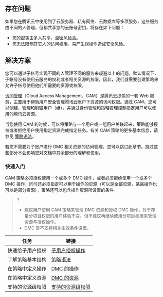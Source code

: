 
## 存在问题
如果您在腾讯云中使用到了云服务器、私有网络、云数据库等多项服务，这些服务由不同的人管理，但都共享您的云账号密钥，将存在如下问题：
- 您的密钥由多人共享，泄密风险高。
- 您无法限制其它人的访问权限，易产生误操作造成安全风险。

## 解决方案
您可以通过子帐号实现不同的人管理不同的服务来规避以上的问题。默认情况下，子帐号没有使用云服务的权利或者相关资源的权限。因此，我们就需要创建策略来允许子帐号使用他们所需要的资源或权限。

[访问管理](https://cloud.tencent.com/document/product/598/10583)（Cloud Access Management，CAM）是腾讯云提供的一套 Web 服务，主要用于帮助用户安全管理腾讯云账户下资源的访问权限。通过 CAM，您可以创建、管理和销毁用户（组），并通过身份管理和策略管理控制指定用户可以使用的腾讯云资源。

当您使用 CAM 的时候，可以将策略与一个用户或一组用户关联起来，策略能够授权或者拒绝用户使用指定资源完成指定任务。有关 CAM 策略的更多基本信息，请参见 [策略语法](https://cloud.tencent.com/document/product/598/10603)。

若您不需要对子账户进行 DMC 相关资源的访问管理，您可以跳过此章节。跳过这些部分不会影响您对文档中其余部分的理解和使用。

### 快速入门
CAM 策略必须授权使用一个或多个 DMC 操作，或者必须拒绝使用一个或多个 DMC 操作，同时还必须指定可以用于操作的资源（可以是全部资源，某些操作也可以是部分资源），策略还可以包含操作资源所设置的条件。

>?
>- 建议用户使用 CAM 策略来管理 DMC 资源和授权 DMC 操作，对于存量分项目权限的用户体验不变，但不建议再继续使用分项目权限来管理资源与授权操作。
>- DMC 暂不支持相关生效条件设置。


| 任务 | 链接 |
|---------|---------|
|快速给子用户授权|[子用户授权操作](https://cloud.tencent.com/document/product/1130/45994#gzyhsq)|
|了解策略基本结构|[策略语法](https://cloud.tencent.com/document/product/1130/45994#clyf)|
|在策略中定义操作|[DMC 的操作](https://cloud.tencent.com/document/product/1130/45994#cz) |
|在策略中定义资源|[DMC 的资源](https://cloud.tencent.com/document/product/1130/45994#zylj)|
|支持的资源级权限|[支持的资源级权限](https://cloud.tencent.com/document/product/1130/45995)|

